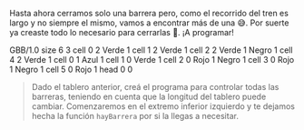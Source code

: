 <gs-attire attire-url="https://raw.githubusercontent.com/MumukiProject/mumuki-guia-gobstones-villa-mercedes-secundaria/master/assets/attires/config_1587581050568.json"></gs-attire>

Hasta ahora cerramos solo una barrera pero, como el recorrido del tren es largo y no siempre el mismo, vamos a encontrar más de una :sweat_smile:. Por suerte ya creaste todo lo necesario para cerrarlas :raised_hands:. ¡A programar!

<gs-board>
     GBB/1.0
     size 6 3
     cell 0 2 Verde 1 
     cell 1 2 Verde 1 
     cell 2 2 Verde 1 Negro 1 
     cell 4 2 Verde 1 
     cell 0 1 Azul 1 
     cell 1 0 Verde 1 
     cell 2 0 Rojo 1 Negro 1 
     cell 3 0 Rojo 1 Negro 1 
     cell 5 0 Rojo 1 
     head 0 0
</gs-board>

> Dado el tablero anterior, creá el programa para controlar todas las barreras, teniendo en cuenta que la longitud del tablero puede cambiar. Comenzaremos en el extremo inferior izquierdo y te dejamos hecha la función `hayBarrera` por si la llegas a necesitar.